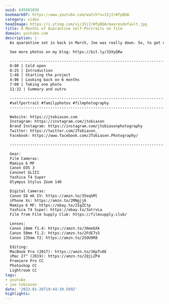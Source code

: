 ```yaml
---
uuid: 645601036
bookmarkOf: https://www.youtube.com/watch?v=15jIrWfpBQA
category: video
headImage: https://i.ytimg.com/vi/15jIrWfpBQA/maxresdefault.jpg
title: 6 Months of Quarantine Self-Portraits on film
domain: youtube.com
description: |-
  As quarantine set in back in March, Joe was really down. So, to get out of the funk, he started a daily self-portrait project with his daughter, Lena. He originally thought it would only be a few weeks, but that has now morphed into a 6 months with no end in sight. He takes a few minutes to look back on the project and then documents making one day's photo.

  See more photos on my blog: https://bit.ly/33XyQRw

  -------------------------------------------------------------------------------------------
  0:00 | Cold open
  0:25 | Introduction
  1:48 | Starting the project
  4:06 | Looking back on 6 months
  7:00 | Taking one photo
  11:32 | Summary and outro

  -------------------------------------------------------------------------------------------
  #selfportrait #familyphotos #filmphotography
  -------------------------------------------------------------------------------------------

  Website: https://jtobiason.com
  Instagram: https://instagram.com/jtobiason
  Brand Instagram: https://instagram.com/jtobiasonphotography
  Twitter: https://twitter.com/JTobiason_
  Facebook: https://www.facebook.com/JTobiason.Photography/

  -------------------------------------------------------------------------------------------

  Gear:
  Film Cameras:
  Mamiya 6 MF
  Canon EOS 3
  Canonet GLIII
  Yashica T4 Super
  Olympus Stylus Zoom 140

  Digital Cameras:
  Canon 5D mk IV: https://amzn.to/35eqkMl
  iPhone Xs: https://amzn.to/2MNgjj6
  Mamiya 6 MF: https://ebay.to/2IgZCtp
  Yashica T4 Super: https://ebay.to/3atrvLa
  Film from Film Supply Club: https://filmsupply.club/

  Lenses:
  Canon 24mm f1.4: https://amzn.to/36mebXk
  Canon 50mm f1.2: https://amzn.to/2FdE7s5
  Canon 135mm f2: https://amzn.to/2SOU9R8

  Editing:
  MacBook Pro (2017): https://amzn.to/36pTv0E
  iMac 27" (2019): https://amzn.to/2QjLZP4
  Premiere Pro CC
  Photoshop CC
  Lightroom CC
tags:
- youtube
- joe tobiason
date: '2023-01-26T19:44:39.569Z'
highlights: 
---
```



